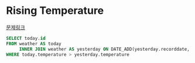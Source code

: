 Rising Temperature
===
[문제링크](https://leetcode.com/problems/rising-temperature/)
```sql
SELECT today.id
FROM weather AS today
     INNER JOIN weather AS yesterday ON DATE_ADD(yesterday.recorddate, INTERVAL 1 DAY) = today.recorddate
WHERE today.temperature > yesterday.temperature
```
